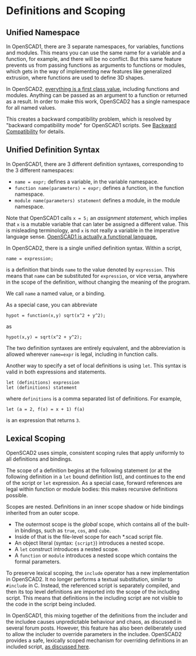 # Definitions and Scoping

## Unified Namespace
In OpenSCAD1, there are 3 separate namespaces, for variables, functions and modules.
This means you can use the same name for a variable and a function, for example,
and there will be no conflict. But this same feature prevents us from passing
functions as arguments to functions or modules, which gets in the way of
implementing new features like generalized extrusion, where functions are used
to define 3D shapes.

In OpenSCAD2, [everything is a first class value](First_Class_Values.md),
including functions and modules.
Anything can be passed as an argument to a function or returned as a result.
In order to make this work, OpenSCAD2 has a single namespace for all named values.

This creates a backward compatibility problem, which is resolved by
"backward compatibility mode" for OpenSCAD1 scripts.
See [Backward Compatibility](Backward_Compatibility.md) for details.

## Unified Definition Syntax
In OpenSCAD1, there are 3 different definition syntaxes, corresponding to
the 3 different namespaces:
* `name = expr;` defines a variable, in the variable namespace.
* `function name(parameters) = expr;` defines a function, in the function namespace.
* `module name(parameters) statement` defines a module, in the module namespace.

Note that OpenSCAD1 calls `x = 5;` an *assignment statement*,
which implies that `x` is a mutable variable that can later be assigned a different value.
This is misleading terminology, and `x` is not really a variable in the imperative
language sense.
[OpenSCAD1 is actually a functional language.](Declarative_Semantics.md)

In OpenSCAD2, there is a single unified definition syntax.
Within a script,
```
name = expression;
```
is a definition that binds `name` to the value denoted by `expression`.
This means that `name` can be substituted for `expression`,
or vice versa, anywhere in the scope of the definition,
without changing the meaning of the program.

We call `name` a named value, or a binding.

As a special case, you can abbreviate
```
hypot = function(x,y) sqrt(x^2 + y^2);
```
as
```
hypot(x,y) = sqrt(x^2 + y^2);
```
The two definition syntaxes are entirely equivalent,
and the abbreviation is allowed wherever `name=expr` is legal,
including in function calls.

Another way to specify a set of local definitions
is using `let`. This syntax is valid in both expressions and statements.
```
let (definitions) expression
let (definitions) statement
```
where `definitions` is a comma separated list of definitions.
For example,
```
let (a = 2, f(x) = x + 1) f(a)
```
is an expression that returns `3`.

## Lexical Scoping
OpenSCAD2 uses simple, consistent scoping rules that apply
uniformly to all definitions and bindings.

The scope of a definition begins at the following statement
(or at the following definition in a `let` bound definition list),
and continues to the end of the script or `let` expression.
As a special case, forward references are legal within function or
module bodies: this makes recursive definitions possible.

Scopes are nested. Definitions in an inner scope
shadow or hide bindings inherited from an outer scope.
* The outermost scope is the *global* scope,
  which contains all of the built-in bindings,
  such as `true`, `cos`, and `cube`.
* Inside of that is the file-level scope for each *.scad script file.
* An object literal (syntax: `{script}`) introduces a nested scope.
* A `let` construct introduces a nested scope.
* A `function` or `module` introduces a nested scope which contains
  the formal parameters.

To preserve lexical scoping, the `include` operator has a new implementation
in OpenSCAD2. It no longer performs a textual substitution, similar to `#include` in C.
Instead, the referenced script is separately compiled,
and then its top level definitions are imported
into the scope of the including script. This means that definitions in the including
script are not visible to the code in the script being included.

In OpenSCAD1, this mixing together of the definitions from the includer and the includee
causes unpredictable behaviour and chaos, as discussed in several forum posts.
However, this feature has also been deliberately used to allow the includer to override
parameters in the includee. OpenSCAD2 provides a safe, lexically scoped mechanism for
overriding definitions in an included script, [as discussed here](Objects.md).

